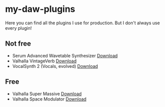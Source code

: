 # my-daw-plugins
Here you can find all the plugins I use for production. But I don't always use every plugin! 

## Not free
- Serum Advanced Wavetable Synthesizer [Download](https://xferrecords.com/products/serum/)
- Valhalla VintageVerb [Download](https://valhalladsp.com/shop/reverb/valhalla-vintage-verb/)
- VocalSynth 2 (Vocals, evolved) [Download](https://www.izotope.com/en/products/vocalsynth.html)
## Free
- Valhalla Super Massive [Download](https://valhalladsp.com/shop/reverb/valhalla-supermassive/)
- Valhalla Space Modulator [Download](https://valhalladsp.com/shop/modulation/valhalla-space-modulator/)
